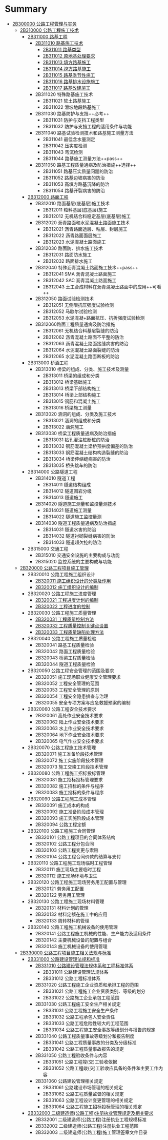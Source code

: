 # Summary

* [2B300000 公路工程管理与实务](README.md)
  * [2B310000 公路工程施工技术](2B310000/README.md)
    * [2B311000 路基工程](2B310000/2B311000.md)
      * [2B311010 路基施工技术](2B310000/2B311010.md)
        * [2B311011 路基类型](2B310000/2B311010/2b311011-lu-ji-lei-xing.md)
        * [2B311012 原地基处理要求](2B310000/2B311010/2b311012-yuan-di-ji-chu-li-yao-qiu.md)
        * [2B311013 填方路基施工](2B310000/2B311010/2b311013-tian-fang-lu-ji-shi-gong.md)
        * [2B311014 挖方路基施工](2B310000/2B311010/2b311014-wa-fang-lu-ji-shi-gong.md)
        * [2B311015 路基季节性施工](2B310000/2B311010/2b311015-lu-ji-ji-jie-xing-shi-gong.md)
        * [2B311016 路基排水设施施工](2B310000/2B311010/2b311016-lu-ji-pai-shui-she-shi-shi-gong.md)
        * [2B311017 路基改建施工](2B310000/2B311010/2b311017-lu-ji-gai-jian-shi-gong.md)
      * 2B311020 特殊路基施工技术
        * 2B311021 软土路基施工
        * 2B311022 滑坡地段路基施工
      * 2B311030 路基防护与支挡++必考++
        * 2B311031 防护与支挡工程类型
        * 2B311032 防护与支挡工程的适用条件与功能
      * 2B311040 路基试验检测技术和路基施工测量方法
        * 2B311041 最佳含水量测定
        * 2B311042 压实度检测
        * 2B311043 弯沉检测
        * 2B311044 路基施工测量方法++pass++
      * 2B311050 路基工程质量通病及防治措施++选择++
        * 2B311051 路基压实质量问题的防治
        * 2B311052 路基边坡病害的防治
        * 2B311053 高填方路基沉降的防治
        * 2B311054 路基开裂病害的防治
    * [2B312000 路面工程](2B310000/)
      * 2B312010 路面基层\(底基层\)施工技术
        * 2B312011 粒料基层\(底基层\)施工
        * 2B312012 无机结合料稳定基层\(底基层\)施工
      * 2B312020 沥青路面和水泥混凝土路面施工技术
        * 2B312021 沥青路面透层、粘层、封层施工
        * 2B312022 沥青路面面层施工
        * 2B312023 水泥混凝土路面施工
      * 2B312030 路面防、排水施工技术
        * 2B312031 路面防水施工
        * 2B312032 路面排水施工
      * 2B312040 特殊沥青混凝土路面施工技术++pass++
        * 2B312041 SMA 沥青混凝土路面施工
        * 2B312042 SAC 沥青混凝土路面施工
        * 2B312043 土工合成材料在沥青混凝土路面中的应用++可看++
      * 2B312050 路面试验检测技术
        * 2B312051 无侧限抗压强度试验检测
        * 2B312052 马歇尔试验检测
        * 2B312053 水泥混凝+路面抗压、抗折强度试验检测
      * 2B312060路面工程质量通病及防治措施
        * 2B312061 无机结合料基层裂缝的防治
        * 2B312062 沥青混凝土路面不平整的防治
        * 2B312063 沥青混凝土路面接缝病害的防治
        * 2B312064 水泥混凝土路面裂缝的防治
        * 2B312065 水泥混凝土路面断板的防治
    * 2B313000 桥涵工程
      * 2B313010 桥梁的组成、分类、施工技术及测量
        * 2B313011 桥梁的组成和分类
        * 2B313012 桥梁基础施工
        * 2B313013 桥梁下部结构施工
        * 2B313014 桥梁上部结构施工
        * 2B313015 钢筋和混凝土施工
        * 2B313016 桥梁施工测量
      * 2B313020 涵洞的组成、分类及施工技术
        * 2B313021 涵洞的组成和分类
        * 2B313022 涵洞施工
      * 2B313030 桥梁工程质量通病及防治措施
        * 2B313031 钻孔灌注桩断桩的防治
        * 2B313032 钢筋混凝土梁桥预拱度偏差的防治
        * 2B313033 钢筋混凝土结构构造裂缝的防治
        * 2B313034 桥梁伸缩缝病害的防治
        * 2B313035 桥头跳车的防治
    * 2B314000 公路隧道工程
      * 2B314010 隧道工程
        * 2B314011 隧道结构组成
        * 2B314012 隧道围岩分级
        * 2B314013 隧道施工
      * 2B314020 隧道施工测量和监控量测技术
        * 2B314021 隧道施工测量
        * 2B314022 隧道施工监控量测
      * 2B314030 隧道工程质量通病及防治措施
        * 2B314031 隧道水害的防治
        * 2B314032 隧道衬砌裂缝病害的防治
        * 2B314033 隧道超欠挖的防治
    * 2B315000 交通工程
      * 2B315010 交通安全设施的主要构成与功能
      * 2B315020 监控系统的主要构成与功能
  * [2B320000 公路工程项目施工管理](2B320000/README.md)
    * 2B320010 公路工程施工组织设计
      * [2B320011 施工组织设计的分类及作用](2B320000/2b320011-shi-gong-zu-zhi-she-ji-de-fen-lei-ji-zuo-yong.md)
      * [2B320012 施工组织设计的编制](2B320000/2b320012-shi-gong-zu-zhi-she-ji-de-bian-zhi.md)
    * 2B320020 公路工程施工进度管理
      * [2B320021 工程进度计划的编制](2B320000/2b320021-gong-cheng-jin-du-ji-hua-de-bian-zhi.md)
      * [2B320022 工程进度的控制](2B320000/2b320022-gong-cheng-jin-du-de-kong-zhi.md)
    * 2B320030 公路工程施工质量管理
      * [2B320031 工程质量控制方法](2B320000/2b320031-gong-cheng-zhi-liang-kong-zhi-fang-fa.md)
      * [2B320032 工程质量控制关键点设置](2B320000/2b320032-gong-cheng-zhi-liang-kong-zhi-guan-jian-dian-she-zhi.md)
      * [2B320033 工程质量缺陷处理方法](2B320000/2b320033-gong-cheng-zhi-liang-que-xian-chu-li-fang-fa.md)
    * 2B320040 公路工程施工质量检验
      * 2B320041 路基工程质量检验
      * 2B320042 路面工程质量检验
      * 2B320043 桥梁工程质量检验
      * 2B320044 隧道工程质量检验
    * 2B320050 公路工程安全管理的范围及要求
      * 2B320051 施工现场职业健康安全管理要求
      * 2B320052 工程安全管理的范围
      * 2B320053 工程安全管理的原则
      * 2B320054 工程安全隐患排查与治理
      * 2B320055 安全专项方案与应急救援预案的编制
    * 2B320060 公路工程安全技术要求
      * 2B320061 高处作业安全技术要求
      * 2B320062 陆上作业安全技术要求
      * 2B320063 水上作业安全技术要求
      * 2B320064 地下作业安全技术要求
      * 2B320065 电气作业安全技术要求
    * 2B320070 公路工程施工技术管理
      * 2B320071 施工准备阶段技术管理
      * 2B320072 施工实施阶段技术管理
      * 2B320073 施工交竣工阶段技术管理
    * 2B320080 公路工程施工招标投标管理
      * 2B320081 施工招标投标管理要求
      * 2B320082 施工招标的条件与程序
      * 2B320083 施工投标的条件与程序
    * 2B320090 公路工程施工成本管理
      * 2B320091 施工成本的构成
      * 2B320092 施工准备阶段成本管理
      * 2B320093 施工实施阶段成本管理
      * 2B320094 公路工程定额
    * 2B320100 公路工程施工合同管理
      * 2B320101 公路工程项目的合同体系结构
      * 2B320102 公路工程分包合同
      * 2B320103 公路工程变更与索赔
      * 2B320104 公路工程合同价款的结算与支付
    * 2B320110 公路工程施工现场临时工程管理
      * 2B320111 施工现场主要临时工程
      * 2B320112 施工现场环境与卫生
    * 2B320120 公路工程施工现场劳务用工配置与管理
      * 2B320121 劳务用工配置
      * 2B320122 劳务用工管理
    * 2B320130 公路工程施工现场材料管理
      * 2B320131 材料计划的管理
      * 2B320132 材料定额在施工中的应用
      * 2B320133 周转材料的管理
    * 2B320140 公路工程施工机械设备的使用管理
      * 2B320141 公路工程施工机械的性能、生产能力及适用条件
      * 2B320142 主要机械设备的配置与组合
      * 2B320143 施工机械设备的使用管理
  * [2B330000 公路工程项目施工相关法规与标准](2B330000/README.md)
    * [2B331000 公路建设管理法规和标准](2B330000/2b331000-gong-lu-jian-she-guan-li-fa-gui-he-biao-zhun.md)
      * [2B331010 公路建设管理法规体系和工程标准体系](2B330000/2b331000-gong-lu-jian-she-guan-li-fa-gui-he-biao-zhun/2b331010-gong-lu-jian-she-guan-li-fa-gui-ti-xi-he-gong-cheng-biao-zhun-ti-xi.md)
        * 2B331011 公路建设管理法规体系
        * 2B331012 公路工程标准体系
      * 2B331020 公路工程施工企业资质和承担工程的范围
        * 2B331021 公路工程施工企业资质类别、等级的划分
        * 2B331022 公路施工企业承包工程范围
      * 2B331030 公路工程施工安全生产相关规定
        * 2B331031 公路工程施工安全生产条件
        * 2B331032 公路工程承包人安全责任
        * 2B331033 公路工程危险性较大的工程范围
        * 2B331034 公路工程施工安全事故等级划分与报告的规定
      * 2B331040 公路工程质量事故等级划分和报告制度
        * 2B331041 公路工程质量事故的分类及分级标准
        * 2B331042 公路工程质量事故报告的规定
      * 2B331050 公路工程验收条件与内容
        * 2B331051 公路工程竣\(交\)工验收依据
        * 2B331052 公路工程竣\(交\)工验收应具备的条件和主要工作内容
      * 2B331060 公路建设管理相关规定
        * 2B331061 公路建设市场管理的相关规定
        * 2B331062 公路工程质量监督的相关规定
        * 2B331063 公路工程设计变更管理的相关规定
        * 2B331064 公路工程施工招标投标管理的相关规定
    * [2B332000 二级建造师\(公路工程\)注册执业管理规定及相关要求](2B330000/2b332000-er-ji-jian-zao-5e0828-gong-lu-gong-7a0b29-zhu-ce-zhi-ye-guan-li-gui-ding-ji-xiang-guan-yao-qiu.md)
      * 2B332001 二级建造师\(公路工程\)注册执业工程规模标准
      * 2B332002 二级建造师\(公路工程\)注册执业工程范围
      * 2B332003 二级建造师\(公路工程\)施工管理签章文件目录

